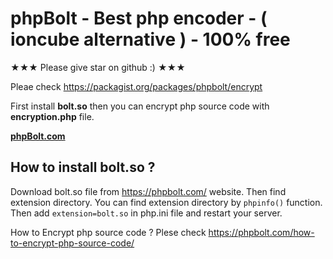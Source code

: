 # phpBolt - Best php encoder - ( ioncube alternative ) - 100% free 

★★★ Please give star on github :)  ★★★

Pleae check https://packagist.org/packages/phpbolt/encrypt

First install **bolt.so** then you can encrypt php source code with **encryption.php** file. 

**[phpBolt.com](https://phpBolt.com)**

## How to install bolt.so ?
Download bolt.so file from https://phpbolt.com/ website. Then find extension directory. 
You can find extension directory by `phpinfo()` function. 
Then add `extension=bolt.so` in php.ini file and restart your server. 

How to Encrypt php source code ?
Plese check https://phpbolt.com/how-to-encrypt-php-source-code/
